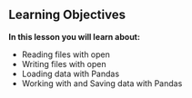 ## Learning Objectives
**In this lesson you will learn about:**

- Reading files with open
- Writing files with open
- Loading data with Pandas
- Working with and Saving data with Pandas

